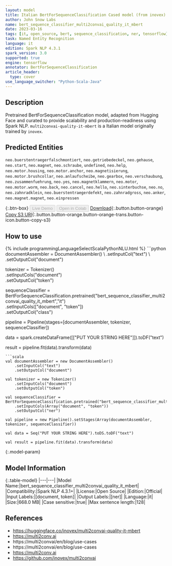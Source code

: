 ```yaml
---
layout: model
title: Italian BertForSequenceClassification Cased model (from inovex)
author: John Snow Labs
name: bert_sequence_classifier_multi2convai_quality_it_mbert
date: 2023-03-16
tags: [it, open_source, bert, sequence_classification, ner, tensorflow]
task: Named Entity Recognition
language: it
edition: Spark NLP 4.3.1
spark_version: 3.0
supported: true
engine: tensorflow
annotator: BertForSequenceClassification
article_header:
  type: cover
use_language_switcher: "Python-Scala-Java"
---
```


## Description

Pretrained BertForSequenceClassification model, adapted from Hugging Face and curated to provide scalability and production-readiness using Spark NLP. `multi2convai-quality-it-mbert` is a Italian model originally trained by `inovex`.

## Predicted Entities

`neo.buerstentraegerfalschmontiert`, `neo.getriebedeckel`, `neo.gehause`, `neo.start`, `neo.magnet`, `neo.schraube`, `undefined`, `neo.help`, `neo.motor.housing`, `neo.motor.anchor`, `neo.magnetisierung`, `neo.motor.brushcollar`, `neo.anlaufscheibe`, `neo.gearbox`, `neo.verschaubung`, `neo.zusammenfuehrung`, `neo.yes`, `neo.magnetklammern`, `neo.motor`, `neo.motor.worm`, `neo.back`, `neo.cancel`, `neo.hello`, `neo.sinterbuchse`, `neo.no`, `neo.zahnradklein`, `neo.buerstentraegerdefekt`, `neo.zahnradgross`, `neo.anker`, `neo.magnet.magnet`, `neo.einpressen`

{:.btn-box}
<button class="button button-orange" disabled>Live Demo</button>
<button class="button button-orange" disabled>Open in Colab</button>
[Download](https://s3.amazonaws.com/auxdata.johnsnowlabs.com/public/models/bert_sequence_classifier_multi2convai_quality_it_mbert_it_4.3.1_3.0_1678986891668.zip){:.button.button-orange}
[Copy S3 URI](s3://auxdata.johnsnowlabs.com/public/models/bert_sequence_classifier_multi2convai_quality_it_mbert_it_4.3.1_3.0_1678986891668.zip){:.button.button-orange.button-orange-trans.button-icon.button-copy-s3}

## How to use



<div class="tabs-box" markdown="1">
{% include programmingLanguageSelectScalaPythonNLU.html %}
```python
documentAssembler = DocumentAssembler() \
    .setInputCol("text") \
    .setOutputCol("document")

tokenizer = Tokenizer() \
    .setInputCols("document") \
    .setOutputCol("token")

sequenceClassifier = BertForSequenceClassification.pretrained("bert_sequence_classifier_multi2convai_quality_it_mbert","it") \
    .setInputCols(["document", "token"]) \
    .setOutputCol("class")

pipeline = Pipeline(stages=[documentAssembler, tokenizer, sequenceClassifier])

data = spark.createDataFrame([["PUT YOUR STRING HERE"]]).toDF("text")

result = pipeline.fit(data).transform(data)
```
```scala
val documentAssembler = new DocumentAssembler()
    .setInputCol("text")
    .setOutputCol("document")

val tokenizer = new Tokenizer()
    .setInputCols("document")
    .setOutputCol("token")

val sequenceClassifier = BertForSequenceClassification.pretrained("bert_sequence_classifier_multi2convai_quality_it_mbert","it")
    .setInputCols(Array("document", "token"))
    .setOutputCol("ner")

val pipeline = new Pipeline().setStages(Array(documentAssembler, tokenizer, sequenceClassifier))

val data = Seq("PUT YOUR STRING HERE").toDS.toDF("text")

val result = pipeline.fit(data).transform(data)
```
</div>

{:.model-param}
## Model Information

{:.table-model}
|---|---|
|Model Name:|bert_sequence_classifier_multi2convai_quality_it_mbert|
|Compatibility:|Spark NLP 4.3.1+|
|License:|Open Source|
|Edition:|Official|
|Input Labels:|[document, token]|
|Output Labels:|[ner]|
|Language:|it|
|Size:|668.0 MB|
|Case sensitive:|true|
|Max sentence length:|128|

## References

- https://huggingface.co/inovex/multi2convai-quality-it-mbert
- https://multi2conv.ai
- https://multi2convai/en/blog/use-cases
- https://multi2convai/en/blog/use-cases
- https://multi2conv.ai
- https://github.com/inovex/multi2convai